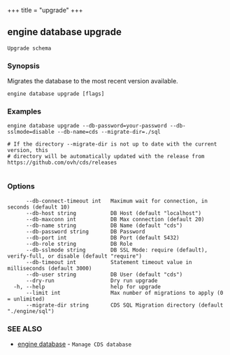 +++
title = "upgrade"
+++
## engine database upgrade

`Upgrade schema`

### Synopsis

Migrates the database to the most recent version available.

```
engine database upgrade [flags]
```

### Examples

```
engine database upgrade --db-password=your-password --db-sslmode=disable --db-name=cds --migrate-dir=./sql

# If the directory --migrate-dir is not up to date with the current version, this
# directory will be automatically updated with the release from https://github.com/ovh/cds/releases
	
```

### Options

```
      --db-connect-timeout int   Maximum wait for connection, in seconds (default 10)
      --db-host string           DB Host (default "localhost")
      --db-maxconn int           DB Max connection (default 20)
      --db-name string           DB Name (default "cds")
      --db-password string       DB Password
      --db-port int              DB Port (default 5432)
      --db-role string           DB Role
      --db-sslmode string        DB SSL Mode: require (default), verify-full, or disable (default "require")
      --db-timeout int           Statement timeout value in milliseconds (default 3000)
      --db-user string           DB User (default "cds")
      --dry-run                  Dry run upgrade
  -h, --help                     help for upgrade
      --limit int                Max number of migrations to apply (0 = unlimited)
      --migrate-dir string       CDS SQL Migration directory (default "./engine/sql")
```

### SEE ALSO

* [engine database](/cli/engine/database/)	 - `Manage CDS database`

